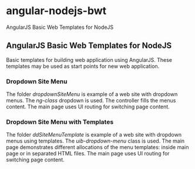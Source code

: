 # angular-nodejs-bwt
AngularJS Basic Web Templates for NodeJS

## AngularJS Basic Web Templates for NodeJS
Basic templates for building web application using AngularJS.
These templates may be used as start points for new web application. 

### Dropdown Site Menu
The folder _dropdownSiteMenu_ is example of a web site with dropdown menus.
The _ng-class_ dropdown is used.
The controller fills the menus content.
The main page uses UI routing for switching page content.

### Dropdown Site Menu with Templates
The folder _ddSiteMenuTemplate_ is example of a web site with dropdown menus using templates.
The _uib-dropdown-menu_ class is used.
The main page demonstrates different allocations of the menu templates: inside main page or in separated HTML files.
The main page uses UI routing for switching page content.